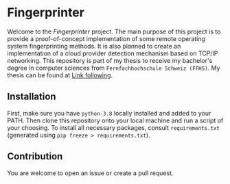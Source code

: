 # Fingerprinter

Welcome to the *Fingerprinter* project. The main purpose of this project is to provide a proof-of-concept implementation
 of some remote operating system fingerprinting methods. It is also planned to create an implementation of a cloud provider 
 detection mechanism based on TCP/IP networking. This repository is part of my thesis to receive my bachelor's degree in 
 computer sciences from `Fernfachhochschule Schweiz (FFHS)`. My thesis can be found at [Link following](https://#).
  
## Installation

First, make sure you have `python-3.8` locally installed and added to your PATH. Then clone this repository onto your 
local machine and run a script of your choosing.  To install all necessary packages, consult `requirements.txt` 
(generated using `pip freeze > requirements.txt`).

## Contribution

You are welcome to open an issue or create a pull request.